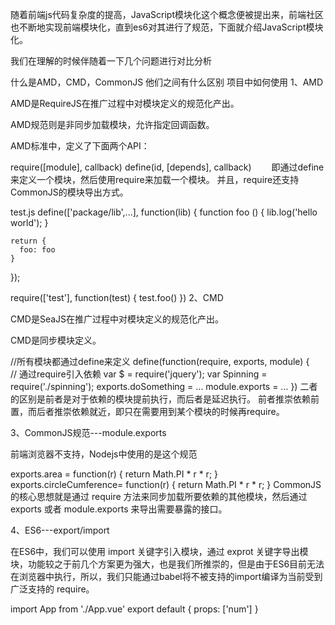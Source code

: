 随着前端js代码复杂度的提高，JavaScript模块化这个概念便被提出来，前端社区也不断地实现前端模块化，直到es6对其进行了规范，下面就介绍JavaScript模块化。

我们在理解的时候伴随着一下几个问题进行对比分析

什么是AMD，CMD，CommonJS
他们之间有什么区别
项目中如何使用
1、AMD

AMD是RequireJS在推广过程中对模块定义的规范化产出。

AMD规范则是非同步加载模块，允许指定回调函数。

AMD标准中，定义了下面两个API：

require([module], callback)
define(id, [depends], callback)
　　即通过define来定义一个模块，然后使用require来加载一个模块。 并且，require还支持CommonJS的模块导出方式。

test.js
define(['package/lib',...], function(lib) {
    function foo () {
        lib.log('hello world');
    }

    return {
      foo: foo
    }
});

require(['test'], function(test) {
  test.foo()
})
2、CMD

CMD是SeaJS在推广过程中对模块定义的规范化产出。

CMD是同步模块定义。

//所有模块都通过define来定义
define(function(require, exports, module) {  
  // 通过require引入依赖
  var $ = require('jquery');
  var Spinning = require('./spinning');
  exports.doSomething = ...
  module.exports = ...
})
二者的区别是前者是对于依赖的模块提前执行，而后者是延迟执行。 前者推崇依赖前置，而后者推崇依赖就近，即只在需要用到某个模块的时候再require。

3、CommonJS规范---module.exports

前端浏览器不支持，Nodejs中使用的是这个规范

exports.area = function(r) {
   return Math.PI * r * r;
}
exports.circleCumference= function(r) {
   return Math.PI * r * r;
}
CommonJS的核心思想就是通过 require 方法来同步加载所要依赖的其他模块，然后通过 exports 或者 module.exports 来导出需要暴露的接口。

4、ES6---export/import

在ES6中，我们可以使用 import 关键字引入模块，通过 exprot 关键字导出模块，功能较之于前几个方案更为强大，也是我们所推崇的，但是由于ES6目前无法在浏览器中执行，所以，我们只能通过babel将不被支持的import编译为当前受到广泛支持的 require。

import App from './App.vue'
export default {
   props: ['num']
}
